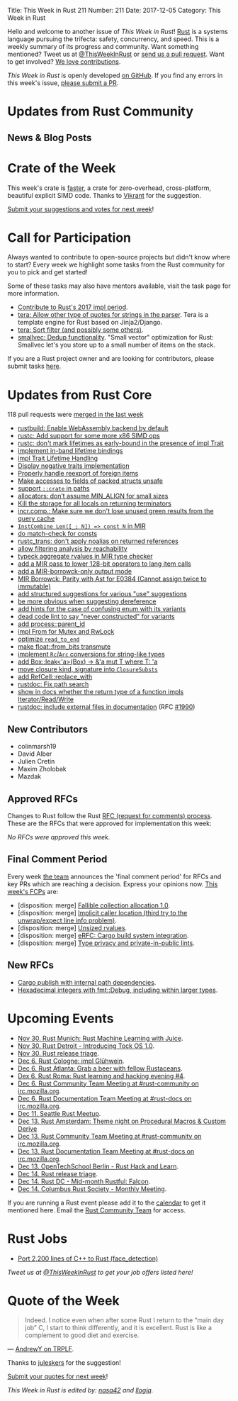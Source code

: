 Title: This Week in Rust 211
Number: 211
Date: 2017-12-05
Category: This Week in Rust

Hello and welcome to another issue of *This Week in Rust*!
[Rust](http://rust-lang.org) is a systems language pursuing the trifecta: safety, concurrency, and speed.
This is a weekly summary of its progress and community.
Want something mentioned? Tweet us at [@ThisWeekInRust](https://twitter.com/ThisWeekInRust) or [send us a pull request](https://github.com/cmr/this-week-in-rust).
Want to get involved? [We love contributions](https://github.com/rust-lang/rust/blob/master/CONTRIBUTING.md).

*This Week in Rust* is openly developed [on GitHub](https://github.com/cmr/this-week-in-rust).
If you find any errors in this week's issue, [please submit a PR](https://github.com/cmr/this-week-in-rust/pulls).

# Updates from Rust Community

## News & Blog Posts

# Crate of the Week

This week's crate is [faster](https://github.com/AdamNiederer/faster), a crate for zero-overhead, cross-platform, beautiful explicit SIMD code. Thanks to [Vikrant](https://users.rust-lang.org/u/nasa42) for the suggestion.

[Submit your suggestions and votes for next week][submit_crate]!

[submit_crate]: https://users.rust-lang.org/t/crate-of-the-week/2704

# Call for Participation

Always wanted to contribute to open-source projects but didn't know where to start?
Every week we highlight some tasks from the Rust community for you to pick and get started!

Some of these tasks may also have mentors available, visit the task page for more information.

* [Contribute to Rust's 2017 impl period](https://www.rustaceans.org/findwork/impl).
* [tera: Allow other type of quotes for strings in the parser](https://github.com/Keats/tera/issues/236). Tera is a template engine for Rust based on Jinja2/Django.
* [tera: Sort filter (and possibly some others)](https://github.com/Keats/tera/issues/233).
* [smallvec: Dedup functionality](https://github.com/servo/rust-smallvec/issues/2). "Small vector" optimization for Rust: Smallvec let's you store up to a small number of items on the stack.

If you are a Rust project owner and are looking for contributors, please submit tasks [here][guidelines].

[guidelines]: https://users.rust-lang.org/t/twir-call-for-participation/4821

# Updates from Rust Core

118 pull requests were [merged in the last week][merged]

[merged]: https://github.com/search?q=is%3Apr+org%3Arust-lang+is%3Amerged+merged%3A2017-11-20..2017-11-27

* [rustbuild: Enable WebAssembly backend by default](https://github.com/rust-lang/rust/pull/46115)
* [rustc: Add support for some more x86 SIMD ops](https://github.com/rust-lang/rust/pull/45367)
* [rustc: don't mark lifetimes as early-bound in the presence of impl Trait](https://github.com/rust-lang/rust/pull/46191)
* [implement in-band lifetime bindings](https://github.com/rust-lang/rust/pull/46051)
* [impl Trait Lifetime Handling](https://github.com/rust-lang/rust/pull/45701)
* [Display negative traits implementation](https://github.com/rust-lang/rust/pull/46134)
* [Properly handle reexport of foreign items](https://github.com/rust-lang/rust/pull/46129)
* [Make accesses to fields of packed structs unsafe](https://github.com/rust-lang/rust/pull/44884)
* [support `::crate` in paths](https://github.com/rust-lang/rust/pull/45771)
* [allocators: don’t assume MIN_ALIGN for small sizes](https://github.com/rust-lang/rust/pull/46117)
* [Kill the storage for all locals on returning terminators](https://github.com/rust-lang/rust/pull/46100)
* [incr.comp.: Make sure we don't lose unused green results from the query cache](https://github.com/rust-lang/rust/pull/46111)
* [`InstCombine Len([_; N]) => const N` in MIR](https://github.com/rust-lang/rust/pull/46264)
* [do match-check for consts](https://github.com/rust-lang/rust/pull/46033)
* [rustc_trans: don't apply noalias on returned references](https://github.com/rust-lang/rust/pull/46253)
* [allow filtering analysis by reachability](https://github.com/rust-lang/rust/pull/46011)
* [typeck aggregate rvalues in MIR type checker](https://github.com/rust-lang/rust/pull/46054)
* [add a MIR pass to lower 128-bit operators to lang item calls](https://github.com/rust-lang/rust/pull/46093)
* [add a MIR-borrowck-only output mode](https://github.com/rust-lang/rust/pull/46106)
* [MIR Borrowck: Parity with Ast for E0384 (Cannot assign twice to immutable)](https://github.com/rust-lang/rust/pull/46022)
* [add structured suggestions for various "use" suggestions](https://github.com/rust-lang/rust/pull/46035)
* [be more obvious when suggesting dereference](https://github.com/rust-lang/rust/pull/45947)
* [add hints for the case of confusing enum with its variants](https://github.com/rust-lang/rust/pull/45942)
* [dead code lint to say "never constructed" for variants](https://github.com/rust-lang/rust/pull/46103)
* [add process::parent_id](https://github.com/rust-lang/rust/pull/46092)
* [impl From for Mutex and RwLock](https://github.com/rust-lang/rust/pull/46082)
* [optimize `read_to_end`](https://github.com/rust-lang/rust/pull/46050)
* [make float::from_bits transmute](https://github.com/rust-lang/rust/pull/46012)
* [implement `Rc`/`Arc` conversions for string-like types](https://github.com/rust-lang/rust/pull/45990)
* [add Box::leak<'a>(Box<T>) -> &'a mut T where T: 'a](https://github.com/rust-lang/rust/pull/45881)
* [move closure kind, signature into `ClosureSubsts`](https://github.com/rust-lang/rust/pull/45879)
* [add RefCell<T>::replace_with](https://github.com/rust-lang/rust/pull/45819)
* [rustdoc: Fix path search](https://github.com/rust-lang/rust/pull/46081)
* [show in docs whether the return type of a function impls Iterator/Read/Write](https://github.com/rust-lang/rust/pull/45039)
* [rustdoc: include external files in documentation](https://github.com/rust-lang/rust/pull/44781) (RFC [#1990](https://rust-lang.github.io/rfcs/1990-external-doc-attribute.html))

## New Contributors

* colinmarsh19
* David Alber
* Julien Cretin
* Maxim Zholobak
* Mazdak

## Approved RFCs

Changes to Rust follow the Rust [RFC (request for comments)
process](https://github.com/rust-lang/rfcs#rust-rfcs). These
are the RFCs that were approved for implementation this week:

*No RFCs were approved this week.*

## Final Comment Period

Every week [the team](https://www.rust-lang.org/team.html) announces the
'final comment period' for RFCs and key PRs which are reaching a
decision. Express your opinions now. [This week's FCPs][fcp] are:

[fcp]: https://github.com/rust-lang/rfcs/labels/final-comment-period

* [disposition: merge] [Fallible collection allocation 1.0](https://github.com/rust-lang/rfcs/pull/2116).
* [disposition: merge] [Implicit caller location (third try to the unwrap/expect line info problem)](https://github.com/rust-lang/rfcs/pull/2091).
* [disposition: merge] [Unsized rvalues](https://github.com/rust-lang/rfcs/pull/1909).
* [disposition: merge] [eRFC: Cargo build system integration](https://github.com/rust-lang/rfcs/pull/2136).
* [disposition: merge] [Type privacy and private-in-public lints](https://github.com/rust-lang/rfcs/pull/2145).

## New RFCs

* [Cargo publish with internal path dependencies](https://github.com/rust-lang/rfcs/pull/2224).
* [Hexadecimal integers with fmt::Debug, including within larger types](https://github.com/rust-lang/rfcs/pull/2226).

# Upcoming Events

* [Nov 30. Rust Munich: Rust Machine Learning with Juice](https://www.meetup.com/rust-munich/events/244580709/).
* [Nov 30. Rust Detroit - Introducing Tock OS 1.0](https://www.meetup.com/rust-detroit/events/244855856/).
* [Nov 30. Rust release triage](https://internals.rust-lang.org/t/release-cycle-triage-proposal/3544).
* [Dec  6. Rust Cologne: impl Glühwein](https://www.meetup.com/RustCologne/events/244487721/).
* [Dec  6. Rust Atlanta: Grab a beer with fellow Rustaceans](https://www.meetup.com/Rust-ATL/events/rhvgrmywqbjb/).
* [Dex  6. Rust Roma: Rust learning and hacking evening #4](https://www.meetup.com/Rust-Roma/events/245256474/).
* [Dec  6. Rust Community Team Meeting at #rust-community on irc.mozilla.org](https://chat.mibbit.com/?server=irc.mozilla.org&channel=%23rust-community).
* [Dec  6. Rust Documentation Team Meeting at #rust-docs on irc.mozilla.org](https://chat.mibbit.com/?server=irc.mozilla.org&channel=%23rust-docs).
* [Dec 11. Seattle Rust Meetup](https://www.meetup.com/Seattle-Rust-Meetup/events/svbqbmywqbpb/).
* [Dec 13. Rust Amsterdam: Theme night on Procedural Macros & Custom Derive](https://www.meetup.com/Rust-Amsterdam/events/245075721/)
* [Dec 13. Rust Community Team Meeting at #rust-community on irc.mozilla.org](https://chat.mibbit.com/?server=irc.mozilla.org&channel=%23rust-community).
* [Dec 13. Rust Documentation Team Meeting at #rust-docs on irc.mozilla.org](https://chat.mibbit.com/?server=irc.mozilla.org&channel=%23rust-docs).
* [Dec 13. OpenTechSchool Berlin - Rust Hack and Learn](https://www.meetup.com/opentechschool-berlin/events/krnczlywqbrb/).
* [Dec 14. Rust release triage](https://internals.rust-lang.org/t/release-cycle-triage-proposal/3544).
* [Dec 14. Rust DC - Mid-month Rustful: Falcon](https://www.meetup.com/RustDC/events/243672324/).
* [Dec 14. Columbus Rust Society - Monthly Meeting](https://www.meetup.com/columbus-rs/events/czcwhlywqbsb/).


If you are running a Rust event please add it to the [calendar] to get
it mentioned here. Email the [Rust Community Team][community] for access.

[calendar]: https://www.google.com/calendar/embed?src=apd9vmbc22egenmtu5l6c5jbfc%40group.calendar.google.com
[community]: mailto:community-team@rust-lang.org

# Rust Jobs

* [Port 2,200 lines of C++ to Rust (face_detection)](https://users.rust-lang.org/t/paid-gig-port-2-200-lines-of-clean-c-to-rust/14096)

*Tweet us at [@ThisWeekInRust](https://twitter.com/ThisWeekInRust) to get your job offers listed here!*

# Quote of the Week

> Indeed. I notice even when after some Rust I return to the “main day job” C, I start to think differently, and it is excellent. Rust is like a complement to good diet and exercise.

— [AndrewY on TRPLF](https://users.rust-lang.org/t/solved-what-is-the-best-way-to-dump-sqlite3-row-values-into-sql-text-when-the-table-structure-is-unknown-at-compile-time/14020/7).

Thanks to [juleskers](https://users.rust-lang.org/t/twir-quote-of-the-week/328/466) for the suggestion!

[Submit your quotes for next week][submit]!

[submit]: http://users.rust-lang.org/t/twir-quote-of-the-week/328

*This Week in Rust is edited by: [nasa42](https://github.com/nasa42) and [llogiq](https://github.com/llogiq).*
